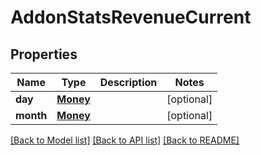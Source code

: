 # AddonStatsRevenueCurrent


## Properties
Name | Type | Description | Notes
------------ | ------------- | ------------- | -------------
**day** | [**Money**](Money.md) |  | [optional] 
**month** | [**Money**](Money.md) |  | [optional] 

[[Back to Model list]](../README.md#documentation-for-models) [[Back to API list]](../README.md#documentation-for-api-endpoints) [[Back to README]](../README.md)


